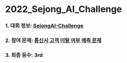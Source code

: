 # 2022_Sejong_AI_Challenge

### 1. 대회 정보: [SejongAI-Challenge](https://github.com/SejongAI-Challenge/2022.AI.Challenge)
### 2. 참여 문제: [통신사 고객 이탈 여부 예측 문제](https://www.kaggle.com/competitions/2022-sju-aichallenge-4-others)
### 3. 최종 등수: 3rd
